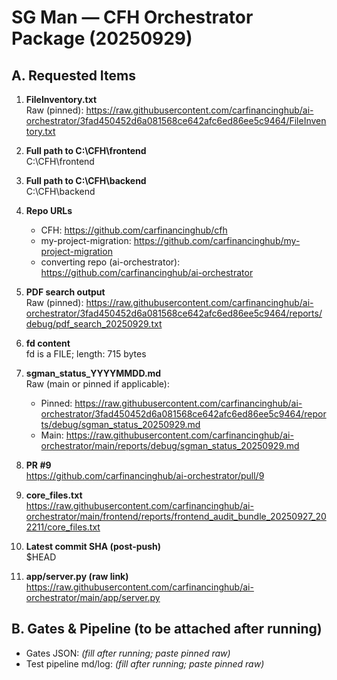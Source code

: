 # SG Man — CFH Orchestrator Package (20250929)

## A. Requested Items

1) **FileInventory.txt**  
   Raw (pinned): https://raw.githubusercontent.com/carfinancinghub/ai-orchestrator/3fad450452d6a081568ce642afc6ed86ee5c9464/FileInventory.txt

2) **Full path to C:\CFH\frontend**  
   C:\CFH\frontend

3) **Full path to C:\CFH\backend**  
   C:\CFH\backend

4) **Repo URLs**  
   - CFH: https://github.com/carfinancinghub/cfh  
   - my-project-migration: https://github.com/carfinancinghub/my-project-migration  
   - converting repo (ai-orchestrator): https://github.com/carfinancinghub/ai-orchestrator

5) **PDF search output**  
   Raw (pinned): https://raw.githubusercontent.com/carfinancinghub/ai-orchestrator/3fad450452d6a081568ce642afc6ed86ee5c9464/reports/debug/pdf_search_20250929.txt

6) **fd content**  
   fd is a FILE; length: 715 bytes

7) **sgman_status_YYYYMMDD.md**  
   Raw (main or pinned if applicable):  
   - Pinned: https://raw.githubusercontent.com/carfinancinghub/ai-orchestrator/3fad450452d6a081568ce642afc6ed86ee5c9464/reports/debug/sgman_status_20250929.md  
   - Main:   https://raw.githubusercontent.com/carfinancinghub/ai-orchestrator/main/reports/debug/sgman_status_20250929.md

8) **PR #9**  
   https://github.com/carfinancinghub/ai-orchestrator/pull/9

9) **core_files.txt**  
   https://raw.githubusercontent.com/carfinancinghub/ai-orchestrator/main/frontend/reports/frontend_audit_bundle_20250927_202211/core_files.txt

10) **Latest commit SHA (post-push)**  
    $HEAD

11) **app/server.py (raw link)**  
    https://raw.githubusercontent.com/carfinancinghub/ai-orchestrator/main/app/server.py

## B. Gates & Pipeline (to be attached after running)
- Gates JSON: *(fill after running; paste pinned raw)*  
- Test pipeline md/log: *(fill after running; paste pinned raw)*

